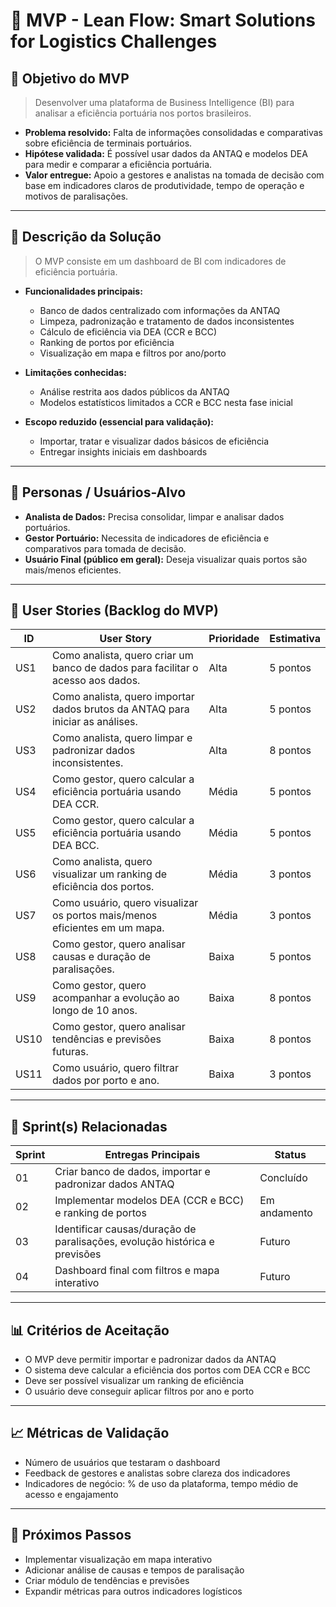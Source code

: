 # 📌 MVP - Lean Flow: Smart Solutions for Logistics Challenges

## 🎯 Objetivo do MVP
> Desenvolver uma plataforma de Business Intelligence (BI) para analisar a eficiência portuária nos portos brasileiros.  
- **Problema resolvido:** Falta de informações consolidadas e comparativas sobre eficiência de terminais portuários.  
- **Hipótese validada:** É possível usar dados da ANTAQ e modelos DEA para medir e comparar a eficiência portuária.  
- **Valor entregue:** Apoio a gestores e analistas na tomada de decisão com base em indicadores claros de produtividade, tempo de operação e motivos de paralisações.  

---

## 📝 Descrição da Solução
> O MVP consiste em um dashboard de BI com indicadores de eficiência portuária.  
- **Funcionalidades principais:**  
  - Banco de dados centralizado com informações da ANTAQ  
  - Limpeza, padronização e tratamento de dados inconsistentes  
  - Cálculo de eficiência via DEA (CCR e BCC)  
  - Ranking de portos por eficiência  
  - Visualização em mapa e filtros por ano/porto  

- **Limitações conhecidas:**  
  - Análise restrita aos dados públicos da ANTAQ  
  - Modelos estatísticos limitados a CCR e BCC nesta fase inicial  

- **Escopo reduzido (essencial para validação):**  
  - Importar, tratar e visualizar dados básicos de eficiência  
  - Entregar insights iniciais em dashboards  

---

## 👥 Personas / Usuários-Alvo
- **Analista de Dados:** Precisa consolidar, limpar e analisar dados portuários.  
- **Gestor Portuário:** Necessita de indicadores de eficiência e comparativos para tomada de decisão.  
- **Usuário Final (público em geral):** Deseja visualizar quais portos são mais/menos eficientes.  

---

## 🔑 User Stories (Backlog do MVP)
| ID  | User Story                                                                 | Prioridade | Estimativa |
|-----|-----------------------------------------------------------------------------|------------|------------|
| US1 | Como analista, quero criar um banco de dados para facilitar o acesso aos dados. | Alta       | 5 pontos   |
| US2 | Como analista, quero importar dados brutos da ANTAQ para iniciar as análises. | Alta       | 5 pontos   |
| US3 | Como analista, quero limpar e padronizar dados inconsistentes.              | Alta       | 8 pontos   |
| US4 | Como gestor, quero calcular a eficiência portuária usando DEA CCR.          | Média      | 5 pontos   |
| US5 | Como gestor, quero calcular a eficiência portuária usando DEA BCC.          | Média      | 5 pontos   |
| US6 | Como analista, quero visualizar um ranking de eficiência dos portos.        | Média      | 3 pontos   |
| US7 | Como usuário, quero visualizar os portos mais/menos eficientes em um mapa.  | Média      | 3 pontos   |
| US8 | Como gestor, quero analisar causas e duração de paralisações.               | Baixa      | 5 pontos   |
| US9 | Como gestor, quero acompanhar a evolução ao longo de 10 anos.               | Baixa      | 8 pontos   |
| US10| Como gestor, quero analisar tendências e previsões futuras.                 | Baixa      | 8 pontos   |
| US11| Como usuário, quero filtrar dados por porto e ano.                          | Baixa      | 3 pontos   |

---

## 📅 Sprint(s) Relacionadas
| Sprint | Entregas Principais                          | Status        |
|--------|----------------------------------------------|---------------|
| 01     | Criar banco de dados, importar e padronizar dados ANTAQ | Concluído     |
| 02     | Implementar modelos DEA (CCR e BCC) e ranking de portos | Em andamento |
| 03     | Identificar causas/duração de paralisações, evolução histórica e previsões | Futuro        |
| 04     | Dashboard final com filtros e mapa interativo | Futuro        |

---

## 📊 Critérios de Aceitação
- O MVP deve permitir importar e padronizar dados da ANTAQ  
- O sistema deve calcular a eficiência dos portos com DEA CCR e BCC  
- Deve ser possível visualizar um ranking de eficiência  
- O usuário deve conseguir aplicar filtros por ano e porto  

---

## 📈 Métricas de Validação
- Número de usuários que testaram o dashboard  
- Feedback de gestores e analistas sobre clareza dos indicadores  
- Indicadores de negócio: % de uso da plataforma, tempo médio de acesso e engajamento  

---

## 🚀 Próximos Passos
- Implementar visualização em mapa interativo  
- Adicionar análise de causas e tempos de paralisação  
- Criar módulo de tendências e previsões  
- Expandir métricas para outros indicadores logísticos  
